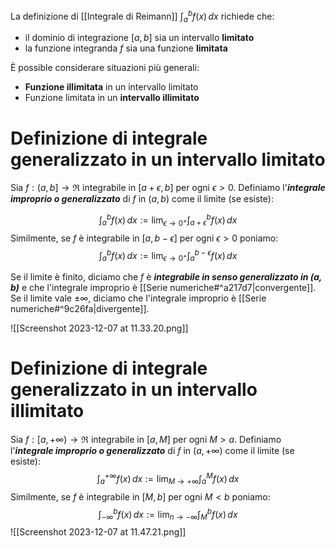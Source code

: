 La definizione di [[Integrale di Reimann]] $\int_{a}^b f(x) \, dx$ richiede che:
- il dominio di integrazione $[a,b]$ sia un intervallo **limitato**
- la funzione integranda $f$ sia una funzione **limitata**

È possible considerare situazioni più generali:
- **Funzione illimitata** in un intervallo limitato
- Funzione limitata in un **intervallo illimitato**

# Definizione di integrale generalizzato in un intervallo limitato

Sia $f:(a,b]\to\Re$ integrabile in $[a+\epsilon,b]$ per ogni $\epsilon>0$.
Definiamo l'***integrale improprio o generalizzato*** di $f$ in $(a,b)$ come il limite (se esiste):

$$
\int_{a}^b f(x) \, dx := \lim_{ \epsilon \to 0^+ } \int_{a+\epsilon}^b f(x)  \, dx  
$$
Similmente, se $f$ è integrabile in $[a,b-\epsilon]$ per ogni $\epsilon>0$ poniamo:
$$
\int_{a}^b f(x) \, dx := \lim_{ \epsilon \to 0^+ } \int_{a}^{b-\epsilon} f(x)  \, dx  
$$

Se il limite è finito, diciamo che $f$ è ***integrabile in senso generalizzato in $(a,b)$*** e che l'integrale improprio è [[Serie numeriche#^a217d7|convergente]].
Se il limite vale $\pm \infty$, diciamo che l'integrale improprio è [[Serie numeriche#^9c26fa|divergente]].

![[Screenshot 2023-12-07 at 11.33.20.png]]

# Definizione di integrale generalizzato in un intervallo illimitato

Sia $f:[a,+\infty)\to\Re$ integrabile in $[a,M]$ per ogni $M>a$.
Definiamo l'***integrale improprio o generalizzato*** di $f$ in $(a,+\infty)$ come il limite (se esiste):
$$
\int_{a}^{+\infty} f(x)  \, dx := \lim_{M\to +\infty}\int _{a}^M f(x) \, dx  
$$
Similmente, se $f$ è integrabile in $[M,b]$ per ogni $M<b$ poniamo:
$$
\int_{-\infty}^b f(x)  \, dx := \lim_{ n \to -\infty }\int_{M}^b f(x)  \, dx   
$$
![[Screenshot 2023-12-07 at 11.47.21.png]]